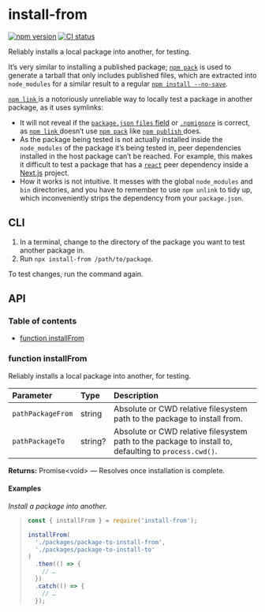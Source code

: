 # install-from

[![npm version](https://badgen.net/npm/v/install-from)](https://npm.im/install-from) [![CI status](https://github.com/jaydenseric/install-from/workflows/CI/badge.svg)](https://github.com/jaydenseric/install-from/actions)

Reliably installs a local package into another, for testing.

It’s very similar to installing a published package; [`npm pack`](https://docs.npmjs.com/cli/pack) is used to generate a tarball that only includes published files, which are extracted into `node_modules` for a similar result to a regular [`npm install --no-save`](https://docs.npmjs.com/cli/install).

[`npm link` ](https://docs.npmjs.com/cli/link) is a notoriously unreliable way to locally test a package in another package, as it uses symlinks:

- It will not reveal if the [`package.json` `files` field](https://docs.npmjs.com/files/package.json#files) or [`.npmignore`](https://docs.npmjs.com/misc/developers#keeping-files-out-of-your-package) is correct, as [`npm link` ](https://docs.npmjs.com/cli/link) doesn’t use [`npm pack`](https://docs.npmjs.com/cli/pack) like [`npm publish` ](https://docs.npmjs.com/cli/publish) does.
- As the package being tested is not actually installed inside the `node_modules` of the package it’s being tested in, peer dependencies installed in the host package can’t be reached. For example, this makes it difficult to test a package that has a [`react`](https://npm.im/react) peer dependency inside a [Next.js](https://nextjs.org) project.
- How it works is not intuitive. It messes with the global `node_modules` and `bin` directories, and you have to remember to use `npm unlink` to tidy up, which inconveniently strips the dependency from your `package.json`.

## CLI

1. In a terminal, change to the directory of the package you want to test another package in.
2. Run `npx install-from /path/to/package`.

To test changes, run the command again.

## API

### Table of contents

- [function installFrom](#function-installfrom)

### function installFrom

Reliably installs a local package into another, for testing.

| Parameter | Type | Description |
| :-- | :-- | :-- |
| `pathPackageFrom` | string | Absolute or CWD relative filesystem path to the package to install from. |
| `pathPackageTo` | string? | Absolute or CWD relative filesystem path to the package to install to, defaulting to `process.cwd()`. |

**Returns:** Promise&lt;void> — Resolves once installation is complete.

#### Examples

_Install a package into another._

> ```js
> const { installFrom } = require('install-from');
>
> installFrom(
>   './packages/package-to-install-from',
>   './packages/package-to-install-to'
> )
>   .then(() => {
>     // …
>   })
>   .catch(() => {
>     // …
>   });
> ```
